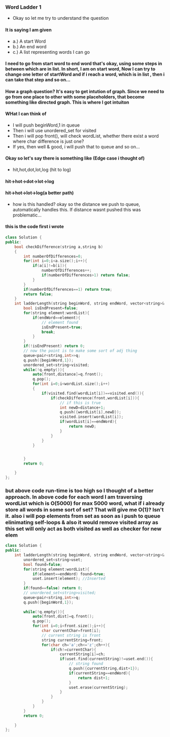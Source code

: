### Word Ladder 1
- Okay so let me try to understand the question
#### It is saying I am given 
- a.) A start Word
- b.) An end word
- c.) A list representing words I can go
#### I need to go from start word to end word that's okay, using some steps in between which are in list. In short, I am on start word, Now I can try to change one letter of startWord and if i reach a word, which is in list , then i can take that step and so on...
#### How a graph question? It's easy to get intution of graph. Since we need to go from one place to other with some placeholders, that become something like directed graph. This is where I got intuiton
#### WHat I can think of
- I will push beginWord,1 in queue
- Then i will use unordered_set for visited
- Then i will pop front(), will check wordList, whether there exist a word where char difference is just one?
- If yes, then well & good, i will push that to queue and so on...
#### Okay so let's say there is something like (Edge case i thought of)
- hit,hot,dot,lot,log
(hit to log)
#### hit->hot->dot->lot->log
#### hit->hot->lot->log(a better path)
- how is this handled? okay so the distance we push to queue, automatically handles this. If distance wasnt pushed this was problematic...


#### this is the code first i wrote
```cpp
class Solution {
public:
    bool checkDifference(string a,string b)
    {
        int numberOfDifferences=0;
        for(int i=0;i<a.size();i++){
            if(a[i]!=b[i]){
                numberOfDifferences++;
                if(numberOfDifferences>1) return false;
            }
        }
        if(numberOfDifferences==1) return true;
        return false;
    }
    int ladderLength(string beginWord, string endWord, vector<string>& wordList) {
        bool isEndPresent=false;
        for(string element:wordList){
            if(endWord==element){
                // element found
                isEndPresent=true;
                break;
            }
        }
        if(!isEndPresent) return 0;
        // now the point is to make some sort of adj thing
        queue<pair<string,int>>q;
        q.push({beginWord,1});
        unordered_set<string>visited;
        while(!q.empty()){
            auto[front,distance]=q.front();
            q.pop();
            for(int i=0;i<wordList.size();i++)
            {
                if(visited.find(wordList[i])==visited.end()){
                    if(checkDifference(front,wordList[i])){
                        // if this is true
                        int newD=distance+1;
                        q.push({wordList[i],newD});
                        visited.insert(wordList[i]);
                        if(wordList[i]==endWord){
                            return newD;
                        }
                    }
                }
            }


        }
        return 0;

    }
};
```

### but above code run-time is too high so I thought of a better approach. In above code for each word I am traversing wordList which is O(5000) for max 5000 word, what if i already store all words in some sort of set? That will give me O(1)? Isn't it. also i will pop elements from set as soon as i push to queue elinimating self-loops & also it would remove visited array as this set will only act as both visited as well as checker for new elem
```cpp
class Solution {
public:
    int ladderLength(string beginWord, string endWord, vector<string>& wordList) {
        unordered_set<string>uset;
        bool found=false;
        for(string element:wordList){
            if(element==endWord) found=true;
            uset.insert(element); //Inserted
        }
        if(found==false) return 0;
        // unordered_set<string>visited;
        queue<pair<string,int>>q;
        q.push({beginWord,1});
        
        while(!q.empty()){
            auto[front,dist]=q.front();
            q.pop();
            for(int i=0;i<front.size();i++){
                char currentChar=front[i];
                // current string is front
                string currentString=front;
                for(char ch='a';ch<='z';ch++){
                    if(ch!=currentChar){
                        currentString[i]=ch;
                        if(uset.find(currentString)!=uset.end()){
                            // string found
                            q.push({currentString,dist+1});
                            if(currentString==endWord){
                                return dist+1;
                            }
                            uset.erase(currentString);
                        }
                    }
                }
            }
        }
        return 0;
        
    }
};
```


